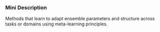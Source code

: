 ### Mini Description

Methods that learn to adapt ensemble parameters and structure across tasks or domains using meta-learning principles.
